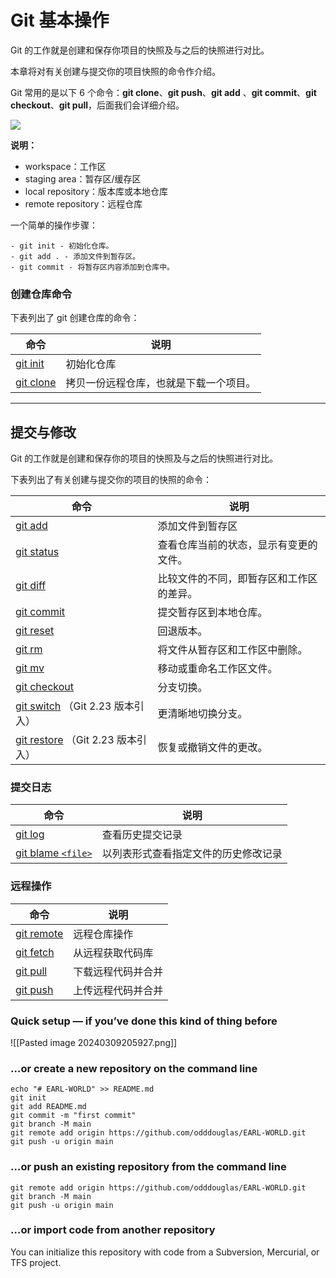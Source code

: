 # Git 基本操作

Git 的工作就是创建和保存你项目的快照及与之后的快照进行对比。

本章将对有关创建与提交你的项目快照的命令作介绍。

Git 常用的是以下 6 个命令：**git clone**、**git push**、**git add** 、**git commit**、**git checkout**、**git pull**，后面我们会详细介绍。

![](https://www.runoob.com/wp-content/uploads/2015/02/git-command.jpg)

**说明：**

- workspace：工作区
- staging area：暂存区/缓存区
- local repository：版本库或本地仓库
- remote repository：远程仓库

一个简单的操作步骤：

```git
- git init - 初始化仓库。
- git add . - 添加文件到暂存区。
- git commit - 将暂存区内容添加到仓库中。
```

### 创建仓库命令

下表列出了 git 创建仓库的命令：

|命令|说明|
|---|---|
|[git init](https://www.runoob.com/git/git-init.html)|初始化仓库|
|[git clone](https://www.runoob.com/git/git-clone.html)|拷贝一份远程仓库，也就是下载一个项目。|

---

## 提交与修改

Git 的工作就是创建和保存你的项目的快照及与之后的快照进行对比。

下表列出了有关创建与提交你的项目的快照的命令：


|命令|说明|
|---|---|
|[git add](https://www.runoob.com/git/git-add.html)|添加文件到暂存区|
|[git status](https://www.runoob.com/git/git-status.html)|查看仓库当前的状态，显示有变更的文件。|
|[git diff](https://www.runoob.com/git/git-diff.html)|比较文件的不同，即暂存区和工作区的差异。|
|[git commit](https://www.runoob.com/git/git-commit.html)|提交暂存区到本地仓库。|
|[git reset](https://www.runoob.com/git/git-reset.html)|回退版本。|
|[git rm](https://www.runoob.com/git/git-rm.html)|将文件从暂存区和工作区中删除。|
|[git mv](https://www.runoob.com/git/git-mv.html)|移动或重命名工作区文件。|
|[git checkout](https://www.runoob.com/git/git-checkout.html)|分支切换。|
|[git switch](https://www.runoob.com/git/git-switch.html) （Git 2.23 版本引入）|更清晰地切换分支。|
|[git restore](https://www.runoob.com/git/git-restore.html) （Git 2.23 版本引入）|恢复或撤销文件的更改。|

### 提交日志

|命令|说明|
|---|---|
|[git log](https://www.runoob.com/git/git-commit-history.html#git-log)|查看历史提交记录|
|[git blame `<file>`](https://www.runoob.com/git/git-commit-history.html#git-blame)|以列表形式查看指定文件的历史修改记录|

### 远程操作

| 命令                                                     | 说明               |
| -------------------------------------------------------- | ------------------ |
| [git remote](https://www.runoob.com/git/git-remote.html) | 远程仓库操作       |
| [git fetch](https://www.runoob.com/git/git-fetch.html)   | 从远程获取代码库   |
| [git pull](https://www.runoob.com/git/git-pull.html)     | 下载远程代码并合并 |
| [git push](https://www.runoob.com/git/git-push.html)     | 上传远程代码并合并 |
 
### **Quick setup** — if you’ve done this kind of thing before
![[Pasted image 20240309205927.png]]
### …or create a new repository on the command line
```
echo "# EARL-WORLD" >> README.md
git init
git add README.md
git commit -m "first commit"
git branch -M main
git remote add origin https://github.com/odddouglas/EARL-WORLD.git
git push -u origin main
```
### …or push an existing repository from the command line
```
git remote add origin https://github.com/odddouglas/EARL-WORLD.git
git branch -M main
git push -u origin main
```

### …or import code from another repository
You can initialize this repository with code from a Subversion, Mercurial, or TFS project.